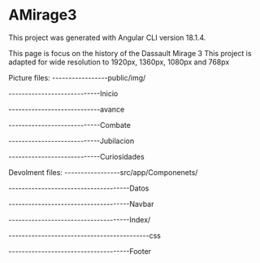 # AMirage3
This project was generated with Angular CLI version 18.1.4.

This page is focus on the history of the Dassault Mirage 3 
 This project is adapted for wide resolution to 1920px, 1360px, 1080px and 768px

 
 Picture files:
-----------------public/img/

----------------------------Inicio

----------------------------avance

----------------------------Combate  

----------------------------Jubilacion

----------------------------Curiosidades

 Devolment files:
-----------------src/app/Componenets/

-------------------------------------Datos 

-------------------------------------Navbar

-------------------------------------Index/

-------------------------------------------css

-------------------------------------Footer
